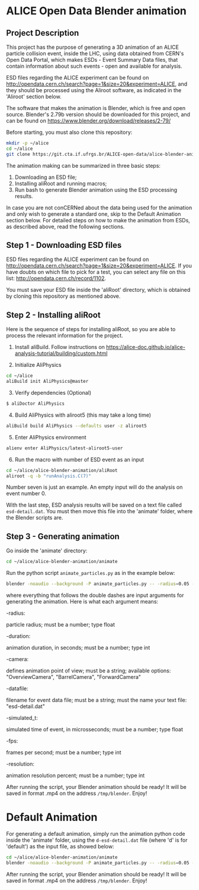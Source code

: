 # ALICE Open Data Blender animation

## Project Description

This project has the purpose of generating a 3D animation of an ALICE particle collision event, inside the LHC, using data obtained from CERN's Open Data Portal, which makes ESDs - Event Summary Data files, that contain information about such events - open and available for analysis.

ESD files regarding the ALICE experiment can be found on http://opendata.cern.ch/search?page=1&size=20&experiment=ALICE, and they should be processed using the Aliroot software, as indicated in the 'Aliroot' section below.

The software that makes the animation is Blender, which is free and open source. Blender's 2.79b version should be downloaded for this project, and can be found on https://www.blender.org/download/releases/2-79/

Before starting, you must also clone this repository:
```bash
mkdir -p ~/alice
cd ~/alice
git clone https://git.cta.if.ufrgs.br/ALICE-open-data/alice-blender-animation.git
```

The animation making can be summarized in three basic steps:

1) Downloading an ESD file;
2) Installing aliRoot and running macros;
3) Run bash to generate Blender animation using the ESD processing results.

In case you are not conCERNed about the data being used for the animation and only wish to generate a standard one, skip to the Default Animation section below. For detailed steps on how to make the animation from ESDs, as described above, read the following sections.

## Step 1 - Downloading ESD files

ESD files regarding the ALICE experiment can be found on http://opendata.cern.ch/search?page=1&size=20&experiment=ALICE. If you have doubts on which file to pick for a test, you can select any file on this list: http://opendata.cern.ch/record/1102.

You must save your ESD file inside the 'aliRoot' directory, which is obtained by cloning this repository as mentioned above.

## Step 2 - Installing aliRoot

Here is the sequence of steps for installing aliRoot, so you are able to process the relevant information for the project.

1) Install aliBuild. Follow instructions on https://alice-doc.github.io/alice-analysis-tutorial/building/custom.html

2) Initialize AliPhysics

```bash
cd ~/alice
aliBuild init AliPhysics@master
```
3) Verify dependencies (Optional)

```bash
$ aliDoctor AliPhysics
```
4) Build AliPhysics with aliroot5 (this may take a long time)
```bash
aliBuild build AliPhysics --defaults user -z aliroot5
```
5) Enter AliPhysics environment
```bash
alienv enter AliPhysics/latest-aliroot5-user
```
6) Run the macro with number of ESD event as an input

```bash
cd ~/alice/alice-blender-animation/aliRoot
aliroot -q -b "runAnalysis.C(7)"
```
Number seven is just an example. An empty input will do the analysis on event number 0.


With the last step, ESD analysis results will be saved on a text file called `esd-detail.dat`. You must then move this file into the 'animate' folder, where the Blender scripts are.


## Step 3 - Generating animation

Go inside the 'animate' directory:

```bash
cd ~/alice/alice-blender-animation/animate
```

Run the python script `animate_particles.py` as in the example below:

```bash
blender -noaudio --background -P animate_particles.py -- -radius=0.05 -duration=10 -camera="OverviewCamera" -datafile="esd-detail.dat" -simulated_t=0.02 -fps=24 -resolution=100
```

where everything that follows the double dashes are input arguments for generating the animation. Here is what each argument means:

-radius:

particle radius; must be a number; type float


-duration:

animation duration, in seconds; must be a number; type int


-camera:

defines animation point of view; must be a string; available options: "OverviewCamera", "BarrelCamera", "ForwardCamera"


-datafile:

filename for event data file; must be a string; must the name your text file: "esd-detail.dat"


-simulated_t:

simulated time of event, in microsseconds; must be a number; type float


-fps:

frames per second; must be a number; type int


-resolution:

animation resolution percent; must be a number; type int


After running the script, your Blender animation should be ready! It will be saved in format .mp4 on the address `/tmp/blender`. Enjoy!


# Default Animation

For generating a default animation, simply run the animation python code inside the 'animate' folder, using the `d-esd-detail.dat` file (where 'd' is for 'default') as the input file, as showed below:

```bash
cd ~/alice/alice-blender-animation/animate
blender -noaudio --background -P animate_particles.py -- -radius=0.05 -duration=10 -camera="BarrelCamera" -datafile="d-esd-detail.dat" -simulated_t=0.02 -fps=24 -resolution=100
```
After running the script, your Blender animation should be ready! It will be saved in format .mp4 on the address `/tmp/blender`. Enjoy!
